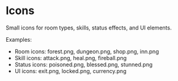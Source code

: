 # Icons

Small icons for room types, skills, status effects, and UI elements.

Examples:
- Room icons: forest.png, dungeon.png, shop.png, inn.png
- Skill icons: attack.png, heal.png, fireball.png
- Status icons: poisoned.png, blessed.png, stunned.png
- UI icons: exit.png, locked.png, currency.png